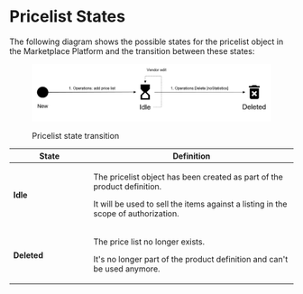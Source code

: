 # Pricelist States

The following diagram shows the possible states for the pricelist object in the Marketplace Platform and the transition between these states:

<figure><img src="../../../../.gitbook/assets/Pricelist (1).png" alt=""><figcaption><p>Pricelist state transition</p></figcaption></figure>

<table><thead><tr><th width="128">State</th><th>Definition</th></tr></thead><tbody><tr><td><strong>Idle</strong></td><td><p>The pricelist object has been created as part of the product definition. </p><p></p><p>It will be used to sell the items against a listing in the scope of authorization.</p></td></tr><tr><td><strong>Deleted</strong></td><td><p>The price list no longer exists.</p><p></p><p>It's no longer part of the product definition and can't be used anymore.</p></td></tr></tbody></table>
